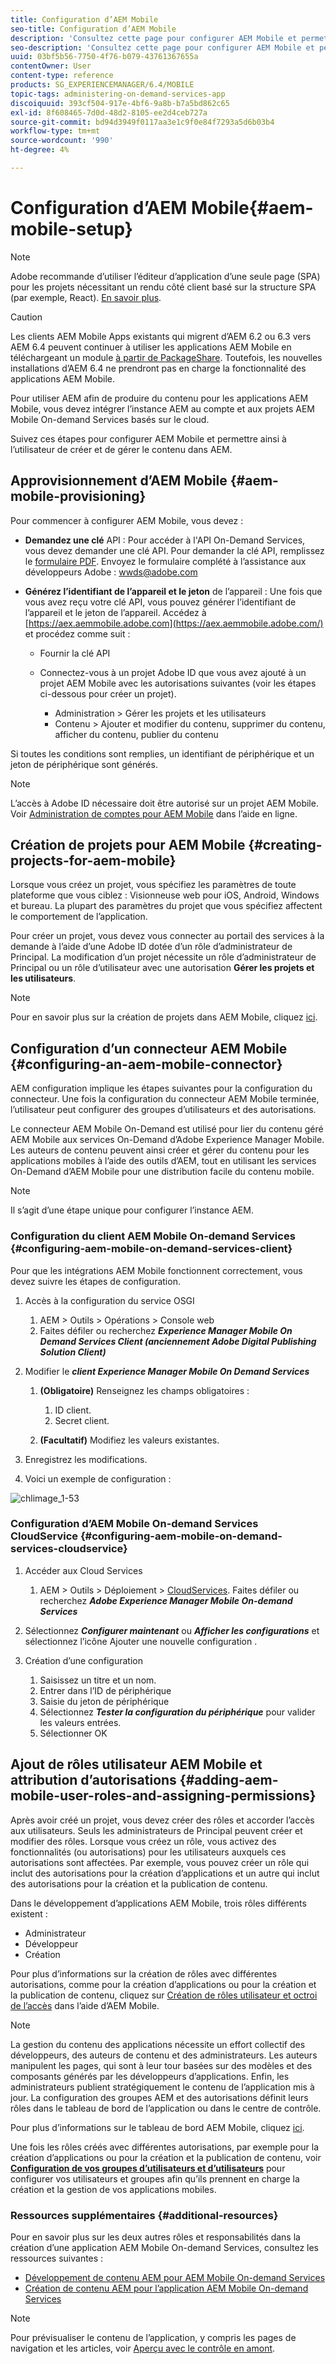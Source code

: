 ```yaml
---
title: Configuration d’AEM Mobile
seo-title: Configuration d’AEM Mobile
description: 'Consultez cette page pour configurer AEM Mobile et permettre ainsi à l’utilisateur de créer et de gérer le contenu dans AEM. Cette page fournit des informations sur l’intégration de l’instance AEM avec le ou les comptes et projets AEM Mobile On-demand Services basés sur le cloud. '
seo-description: 'Consultez cette page pour configurer AEM Mobile et permettre ainsi à l’utilisateur de créer et de gérer le contenu dans AEM. Cette page fournit des informations sur l’intégration de l’instance AEM avec le ou les comptes et projets AEM Mobile On-demand Services basés sur le cloud. '
uuid: 03bf5b56-7750-4f76-b079-43761367655a
contentOwner: User
content-type: reference
products: SG_EXPERIENCEMANAGER/6.4/MOBILE
topic-tags: administering-on-demand-services-app
discoiquuid: 393cf504-917e-4bf6-9a8b-b7a5bd862c65
exl-id: 8f608465-7d0d-48d2-8105-ee2d4ceb727a
source-git-commit: bd94d3949f0117aa3e1c9f0e84f7293a5d6b03b4
workflow-type: tm+mt
source-wordcount: '990'
ht-degree: 4%

---
```


# Configuration d’AEM Mobile{#aem-mobile-setup}

>[!NOTE]
>
>Adobe recommande d’utiliser l’éditeur d’application d’une seule page (SPA) pour les projets nécessitant un rendu côté client basé sur la structure SPA (par exemple, React). [En savoir plus](/help/sites-developing/spa-overview.md).

>[!CAUTION]
>
>Les clients AEM Mobile Apps existants qui migrent d’AEM 6.2 ou 6.3 vers AEM 6.4 peuvent continuer à utiliser les applications AEM Mobile en téléchargeant un module [à partir de PackageShare](https://www.adobeaemcloud.com/content/marketplace/marketplaceProxy.html?packagePath=/content/companies/public/adobe/packages/cq640/compatpack/aem-mobile-package). Toutefois, les nouvelles installations d’AEM 6.4 ne prendront pas en charge la fonctionnalité des applications AEM Mobile.

Pour utiliser AEM afin de produire du contenu pour les applications AEM Mobile, vous devez intégrer l’instance AEM au compte et aux projets AEM Mobile On-demand Services basés sur le cloud.

Suivez ces étapes pour configurer AEM Mobile et permettre ainsi à l’utilisateur de créer et de gérer le contenu dans AEM.

## Approvisionnement d’AEM Mobile {#aem-mobile-provisioning}

Pour commencer à configurer AEM Mobile, vous devez :

* **Demandez une clé** API : Pour accéder à l&#39;API On-Demand Services, vous devez demander une clé API. Pour demander la clé API, remplissez le [formulaire PDF](https://helpx.adobe.com/digital-publishing-solution/help/integrating-dps.html). Envoyez le formulaire complété à l’assistance aux développeurs Adobe : [wwds@adobe.com](mailto:wwds@adobe.com)

* **Générez l’identifiant de l’appareil et le jeton** de l’appareil : Une fois que vous avez reçu votre clé API, vous pouvez générer l’identifiant de l’appareil et le jeton de l’appareil. Accédez à [https://aex.aemmobile.adobe.com](https://aex.aemmobile.adobe.com/) et procédez comme suit :

   * Fournir la clé API
   * Connectez-vous à un projet Adobe ID que vous avez ajouté à un projet AEM Mobile avec les autorisations suivantes (voir les étapes ci-dessous pour créer un projet).

      * Administration > Gérer les projets et les utilisateurs
      * Contenu > Ajouter et modifier du contenu, supprimer du contenu, afficher du contenu, publier du contenu

Si toutes les conditions sont remplies, un identifiant de périphérique et un jeton de périphérique sont générés.

>[!NOTE]
>
>L’accès à Adobe ID nécessaire doit être autorisé sur un projet AEM Mobile. Voir [Administration de comptes pour AEM Mobile](https://helpx.adobe.com/digital-publishing-solution/help/account-admin-dps.html) dans l’aide en ligne.

## Création de projets pour AEM Mobile {#creating-projects-for-aem-mobile}

Lorsque vous créez un projet, vous spécifiez les paramètres de toute plateforme que vous ciblez : Visionneuse web pour iOS, Android, Windows et bureau. La plupart des paramètres du projet que vous spécifiez affectent le comportement de l’application.

Pour créer un projet, vous devez vous connecter au portail des services à la demande à l’aide d’une Adobe ID dotée d’un rôle d’administrateur de Principal. La modification d’un projet nécessite un rôle d’administrateur de Principal ou un rôle d’utilisateur avec une autorisation **Gérer les projets et les utilisateurs**.

>[!NOTE]
>
>Pour en savoir plus sur la création de projets dans AEM Mobile, cliquez [ici](https://helpx.adobe.com/digital-publishing-solution/help/creating-projects.html).

## Configuration d’un connecteur AEM Mobile {#configuring-an-aem-mobile-connector}

AEM configuration implique les étapes suivantes pour la configuration du connecteur. Une fois la configuration du connecteur AEM Mobile terminée, l’utilisateur peut configurer des groupes d’utilisateurs et des autorisations.

Le connecteur AEM Mobile On-Demand est utilisé pour lier du contenu géré AEM Mobile aux services On-Demand d’Adobe Experience Manager Mobile. Les auteurs de contenu peuvent ainsi créer et gérer du contenu pour les applications mobiles à l’aide des outils d’AEM, tout en utilisant les services On-Demand d’AEM Mobile pour une distribution facile du contenu mobile.

>[!NOTE]
>
>Il s’agit d’une étape unique pour configurer l’instance AEM.

### Configuration du client AEM Mobile On-demand Services {#configuring-aem-mobile-on-demand-services-client}

Pour que les intégrations AEM Mobile fonctionnent correctement, vous devez suivre les étapes de configuration.

1. Accès à la configuration du service OSGI

   1. AEM > Outils > Opérations > Console web
   1. Faites défiler ou recherchez ***Experience Manager Mobile On Demand Services Client (anciennement Adobe Digital Publishing Solution Client)***

1. Modifier le ***client Experience Manager Mobile On Demand Services***

   1. **(Obligatoire)** Renseignez les champs obligatoires :

      1. ID client.
      1. Secret client.
   1. **(Facultatif)** Modifiez les valeurs existantes.


1. Enregistrez les modifications.
1. Voici un exemple de configuration :

![chlimage_1-53](assets/chlimage_1-53.png)

### Configuration d’AEM Mobile On-demand Services CloudService {#configuring-aem-mobile-on-demand-services-cloudservice}

1. Accéder aux Cloud Services

   1. AEM > Outils > Déploiement > [CloudServices](http://localhost:4502/libs/cq/core/content/tools/cloudservices.html). Faites défiler ou recherchez ***Adobe Experience Manager Mobile On-demand Services***

1. Sélectionnez ***Configurer maintenant*** ou ***Afficher les configurations*** et sélectionnez l’icône Ajouter une nouvelle configuration .

1. Création d’une configuration

   1. Saisissez un titre et un nom.
   1. Entrer dans l’ID de périphérique
   1. Saisie du jeton de périphérique
   1. Sélectionnez ***Tester la configuration du périphérique*** pour valider les valeurs entrées.
   1. Sélectionner OK

## Ajout de rôles utilisateur AEM Mobile et attribution d’autorisations {#adding-aem-mobile-user-roles-and-assigning-permissions}

Après avoir créé un projet, vous devez créer des rôles et accorder l’accès aux utilisateurs. Seuls les administrateurs de Principal peuvent créer et modifier des rôles. Lorsque vous créez un rôle, vous activez des fonctionnalités (ou autorisations) pour les utilisateurs auxquels ces autorisations sont affectées. Par exemple, vous pouvez créer un rôle qui inclut des autorisations pour la création d’applications et un autre qui inclut des autorisations pour la création et la publication de contenu.

Dans le développement d’applications AEM Mobile, trois rôles différents existent :

* Administrateur
* Développeur
* Création

Pour plus d’informations sur la création de rôles avec différentes autorisations, comme pour la création d’applications ou pour la création et la publication de contenu, cliquez sur [Création de rôles utilisateur et octroi de l’accès](https://helpx.adobe.com/digital-publishing-solution/help/account-admin-dps.html) dans l’aide d’AEM Mobile.

>[!NOTE]
>
>La gestion du contenu des applications nécessite un effort collectif des développeurs, des auteurs de contenu et des administrateurs. Les auteurs manipulent les pages, qui sont à leur tour basées sur des modèles et des composants générés par les développeurs d’applications. Enfin, les administrateurs publient stratégiquement le contenu de l’application mis à jour. La configuration des groupes AEM et des autorisations définit leurs rôles dans le tableau de bord de l’application ou dans le centre de contrôle.
>
>Pour plus d’informations sur le tableau de bord AEM Mobile, cliquez [ici](/help/mobile/mobile-apps-ondemand-application-dashboard.md).

Une fois les rôles créés avec différentes autorisations, par exemple pour la création d’applications ou pour la création et la publication de contenu, voir [**Configuration de vos groupes d’utilisateurs et d’utilisateurs**](/help/mobile/aem-mobile-configure-users.md) pour configurer vos utilisateurs et groupes afin qu’ils prennent en charge la création et la gestion de vos applications mobiles.

### Ressources supplémentaires {#additional-resources}

Pour en savoir plus sur les deux autres rôles et responsabilités dans la création d’une application AEM Mobile On-demand Services, consultez les ressources suivantes :

* [Développement de contenu AEM pour AEM Mobile On-demand Services](/help/mobile/aem-mobile-on-demand.md)
* [Création de contenu AEM pour l’application AEM Mobile On-demand Services](/help/mobile/mobile-apps-ondemand.md)

>[!NOTE]
>
>Pour prévisualiser le contenu de l’application, y compris les pages de navigation et les articles, voir [Aperçu avec le contrôle en amont](/help/mobile/aem-mobile-manage-ondemand-services.md).
